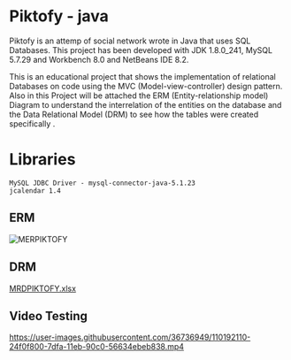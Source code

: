# Piktofy - java

Piktofy is an attemp of social network wrote in Java that uses SQL Databases. This project has been developed with JDK 1.8.0_241, MySQL 5.7.29 and Workbench 8.0 and NetBeans IDE 8.2. 

This is an educational project that shows the implementation of relational Databases on code using the MVC (Model-view-controller) design pattern. 
Also in this Project will be attached the ERM (Entity-relationship model) Diagram to understand the interrelation of the entities on the database and the Data Relational Model (DRM) to see how the tables were created specifically .

# Libraries 
```
MySQL JDBC Driver - mysql-connector-java-5.1.23
jcalendar 1.4
```
## ERM
![MERPIKTOFY](https://user-images.githubusercontent.com/36736949/110192047-d4799a80-7df9-11eb-9fe6-2984e8395582.png)

## DRM
[MRDPIKTOFY.xlsx](https://github.com/danielcotes2504/Piktofy/files/6094553/MRDPIKTOFY.xlsx)

## Video Testing

https://user-images.githubusercontent.com/36736949/110192110-24f0f800-7dfa-11eb-90c0-56634ebeb838.mp4

